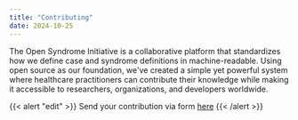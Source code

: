 ```yaml
---
title: "Contributing"
date: 2024-10-25
---
```


The Open Syndrome Initiative is a collaborative platform that standardizes how we define case and syndrome definitions
in machine-readable.
Using open source as our foundation, we've created a simple yet powerful system where healthcare practitioners can
contribute their knowledge while making it accessible to researchers, organizations, and developers worldwide.

{{< alert "edit" >}}
Send your contribution via form [here](/contribute)
{{< /alert >}}
